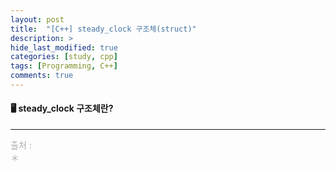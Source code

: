 ```yaml
---
layout: post
title:  "[C++] steady_clock 구조체(struct)"
description: > 
hide_last_modified: true
categories: [study, cpp]
tags: [Programming, C++]
comments: true
---
```


#### 🖥️ steady_clock 구조체란?
>

---- 
<span style="color:darkgray; font-size:14px;"> 출처 : <br>
＊ <br>
</span>